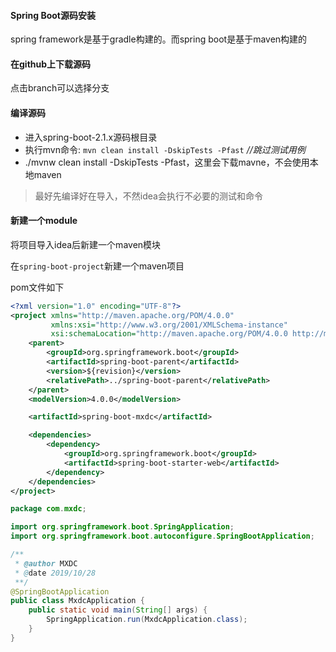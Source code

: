 #### Spring Boot源码安装

spring framework是基于gradle构建的。而spring boot是基于maven构建的

#### 在github上下载源码

点击branch可以选择分支

#### 编译源码

- 进入spring-boot-2.1.x源码根目录
- 执行mvn命令: `mvn clean install -DskipTests -Pfast` *//跳过测试用例*
- ./mvnw clean install -DskipTests -Pfast，这里会下载mavne，不会使用本地maven

> 最好先编译好在导入，不然idea会执行不必要的测试和命令

#### 新建一个module

将项目导入idea后新建一个maven模块

在`spring-boot-project`新建一个maven项目

pom文件如下

```xml
<?xml version="1.0" encoding="UTF-8"?>
<project xmlns="http://maven.apache.org/POM/4.0.0"
		 xmlns:xsi="http://www.w3.org/2001/XMLSchema-instance"
		 xsi:schemaLocation="http://maven.apache.org/POM/4.0.0 http://maven.apache.org/xsd/maven-4.0.0.xsd">
	<parent>
		<groupId>org.springframework.boot</groupId>
		<artifactId>spring-boot-parent</artifactId>
		<version>${revision}</version>
		<relativePath>../spring-boot-parent</relativePath>
	</parent>
	<modelVersion>4.0.0</modelVersion>

	<artifactId>spring-boot-mxdc</artifactId>

	<dependencies>
		<dependency>
			<groupId>org.springframework.boot</groupId>
			<artifactId>spring-boot-starter-web</artifactId>
		</dependency>
	</dependencies>
</project>
```

```java
package com.mxdc;

import org.springframework.boot.SpringApplication;
import org.springframework.boot.autoconfigure.SpringBootApplication;

/**
 * @author MXDC
 * @date 2019/10/28
 **/
@SpringBootApplication
public class MxdcApplication {
	public static void main(String[] args) {
		SpringApplication.run(MxdcApplication.class);
	}
}

```

